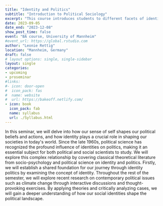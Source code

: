 ```yaml
---
title: "Identity and Politics"
subtitle: "Introduction to Political Sociology"
excerpt: "This course introduces students to different facets of identity in politics. It moreover covers how group identities are developed in the first place, and discusses what role identity plays for democracy."
date: 2023-09-05
date_end: "2023-12-08"
show_post_time: false
event: "BA course, University of Mannheim"
#event_url: https://global.rstudio.com
author: "Leonie Rettig"
location: "Mannheim, Germany"
draft: false
# layout options: single, single-sidebar
layout: single
categories:
- upcoming
- proseminar
#links:
#- icon: door-open
#  icon_pack: fas
#  name: website
#  url: https://bakeoff.netlify.com/
- icon: book
  icon_pack: fab
  name: syllabus
  url: ./Syllabus.html
---
```


In this seminar, we will delve into how our sense of self shapes our political beliefs and actions, and how identity plays a crucial role in shaping our societies in today's world. Since the late 1960s, political science has recognized the profound influence of identities on politics, making it an essential subject for both political and social scientists to study. We will explore this complex relationship by covering classical theoretical literature from socio-psychology and political science on identity and politics. Firstly, we will establish a shared foundation for our journey through identity politics by examining the concept of identity. Throughout the rest of the semester, we will explore recent research on contemporary political issues such as climate change through interactive discussions and thought-provoking exercises. By applying theories and critically analyzing cases, we will gain a deeper understanding of how our social identities shape the political landscape.

